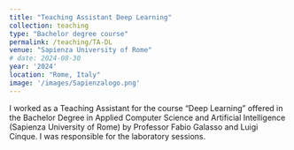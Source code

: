 ```yaml
---
title: "Teaching Assistant Deep Learning"
collection: teaching
type: "Bachelor degree course"
permalink: /teaching/TA-DL
venue: "Sapienza University of Rome"
# date: 2024-08-30
year: '2024'
location: "Rome, Italy"
image: '/images/Sapienzalogo.png'
---
```


I worked as a Teaching Assistant for the course “Deep Learning” offered in the Bachelor Degree in Applied Computer Science and Artificial Intelligence (Sapienza University of Rome) by Professor Fabio Galasso and Luigi Cinque. I was responsible for the laboratory sessions. 